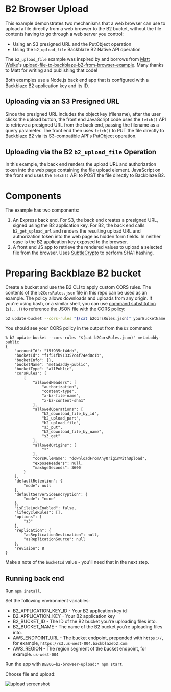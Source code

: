 # B2 Browser Upload 

This example demonstrates two mechanisms that a web browser can use to upload a file directly from a web browser to the B2 bucket, without the file contents having to go through a web server you control:
* Using an S3 presigned URL and the PutObject operation
* Using the `b2_upload_file` Backblaze B2 Native API operation

The `b2_upload_file` example was inspired by and borrows from [Matt Welke](https://github.com/mattwelke)'s [upload-file-to-backblaze-b2-from-browser-example](https://github.com/mattwelke/upload-file-to-backblaze-b2-from-browser-example). Many thanks to Matt for writing and publishing that code! 

Both examples use a Node.js back end app that is configured with a Backblaze B2 application key and its ID.

## Uploading via an S3 Presigned URL

Since the presigned URL includes the object key (filename), after the user clicks the upload button, the front end JavaScript code uses the `fetch()` API to retrieve a presigned URL from the back end, passing the filename as a query parameter. The front end then uses `fetch()` to PUT the file directly to Backblaze B2 via its S3-compatible API's PutObject operation.

## Uploading via the B2 `b2_upload_file` Operation
 
In this example, the back end renders the upload URL and authorization token into the web page containing the file upload element. JavaScript on the front end uses the `fetch()` API to POST the file directly to Backblaze B2.  

# Components

The example has two components:

1. An Express back end. For S3, the back end creates a presigned URL, signed using the B2 application key. For B2, the back end calls `b2_get_upload_url` and renders the resulting upload URL and authorization token into the web page as hidden form fields. In neither case is the B2 application key exposed to the browser.
2. A front end JS app to retrieve the rendered values to upload a selected file from the browser. Uses [SubtleCrypto](https://developer.mozilla.org/en-US/docs/Web/API/SubtleCrypto) to perform SHA1 hashing.

# Preparing Backblaze B2 bucket

Create a bucket and use the B2 CLI to apply custom CORS rules. The contents of the `b2CorsRules.json` file in this repo can be used as an example. The policy allows downloads and uploads from any origin. If you're using bash, or a similar shell, you can use [command substitution](https://www.gnu.org/software/bash/manual/html_node/Command-Substitution.html) (`$(...)`) to reference the JSON file with the CORS policy: 

```bash
b2 update-bucket --cors-rules "$(cat b2CorsRules.json)" yourBucketName
```

You should see your CORS policy in the output from the `b2` command:

```console
% b2 update-bucket --cors-rules "$(cat b2CorsRules.json)" metadaddy-public
{
    "accountId": "15f935cf4dcb",
    "bucketId": "f1f51fb913357c4f74ed0c1b",
    "bucketInfo": {},
    "bucketName": "metadaddy-public",
    "bucketType": "allPublic",
    "corsRules": [
        {
            "allowedHeaders": [
                "authorization",
                "content-type",
                "x-bz-file-name",
                "x-bz-content-sha1"
            ],
            "allowedOperations": [
                "b2_download_file_by_id",
                "b2_upload_part",
                "b2_upload_file",
                "s3_put",
                "b2_download_file_by_name",
                "s3_get"
            ],
            "allowedOrigins": [
                "*"
            ],
            "corsRuleName": "downloadFromAnyOriginWithUpload",
            "exposeHeaders": null,
            "maxAgeSeconds": 3600
        }
    ],
    "defaultRetention": {
        "mode": null
    },
    "defaultServerSideEncryption": {
        "mode": "none"
    },
    "isFileLockEnabled": false,
    "lifecycleRules": [],
    "options": [
        "s3"
    ],
    "replication": {
        "asReplicationDestination": null,
        "asReplicationSource": null
    },
    "revision": 8
}
```

Make a note of the `bucketId` value - you'll need that in the next step.

## Running back end

Run `npm install`.

Set the following environment variables:

* B2_APPLICATION_KEY_ID - Your B2 application key id
* B2_APPLICATION_KEY - Your B2 application key
* B2_BUCKET_ID - The ID of the B2 bucket you're uploading files into.
* B2_BUCKET_NAME - The name of the B2 bucket you're uploading files into.
* AWS_ENDPOINT_URL - The bucket endpoint, prepended with `https://`, for example, `https://s3.us-west-004.backblazeb2.com`
* AWS_REGION - The region segment of the bucket endpoint, for example. `us-west-004`

Run the app with `DEBUG=b2-browser-upload:* npm start`.

Choose file and upload:

![upload screenshot](https://github.com/backblaze-b2-samples/b2-browser-upload/assets/723517/1c63fe79-64aa-4f99-8a71-dde266e203e2)

